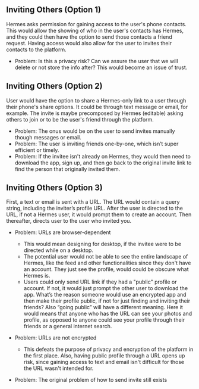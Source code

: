 ## Inviting Others (Option 1) ##

Hermes asks permission for gaining access to the user's phone contacts. This would allow the showing of who in the user's contacts has Hermes, and they could then have the option to send those contacts a friend request. Having access would also allow for the user to invites their contacts to the platform.

- Problem: Is this a privacy risk? Can we assure the user that we will delete or not store the info after? This would become an issue of trust.


## Inviting Others (Option 2) ##

User would have the option to share a Hermes-only link to a user through their phone's share options. It could be through text message or email, for example. The invite is maybe precomposed by Hermes (editable) asking others to join or to be the user's friend through the platform. 
- Problem: The onus would be on the user to send invites manually though messages or email.
- Problem: The user is inviting friends one-by-one, which isn’t super efficient or timely.
- Problem: If the invitee isn't already on Hermes, they would then need to download the app, sign up, and then go back to the original invite link to find the person that originally invited them.

## Inviting Others (Option 3) ##

First, a text or email is sent with a URL. The URL would contain a query string, including the inviter’s profile URL. After the user is directed to the URL, if not a Hermes user, it would prompt them to create an account. Then thereafter, directs user to the user who invited you.

- Problem: URLs are browser-dependent
  - This would mean designing for desktop, if the invitee were to be directed while on a desktop.
  - The potential user would not be able to see the entire landscape of Hermes, like the feed and other functionalities since they don't have an account. They just see the profile, would could be obscure what Hermes is.
  - Users could only send URL link if they had a "public" profile or account. If not, it would just prompt the other user to download the app.
    What’s the reason someone would use an encrypted app and then make their profile public, if not for just finding and inviting their friends?
    Also “going public” will have a different meaning. Here it would means that anyone who has the URL can see your photos and profile, as opposed to anyone could see your profile through their friends or a general internet search.

- Problem: URLs are not encrypted
  - This defeats the purpose of privacy and encryption of the platform in the first place. Also, having public profile through a URL opens up risk, since gaining access to text and email isn't difficult for those the URL wasn't intended for.

- Problem: The original problem of how to send invite still exists

